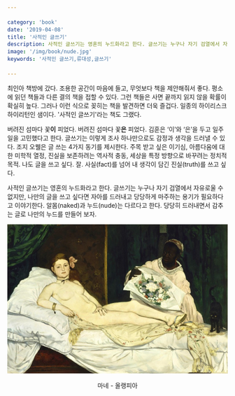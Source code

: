 ```yaml
---

category: 'book'
date: '2019-04-08'
title: '사적인 글쓰기'
description: 사적인 글쓰기는 영혼의 누드화라고 한다. 글쓰기는 누구나 자기 검열에서 자유로울 수 없지만, 나만의 글을 쓰고 싶다면 자아를 드러내고 당당하게 마주하는 용기가 필요하다고 이야기한다. 알몸(naked)와 누드(nude)는 다르다고 한다. 당당히 드러내면서 감추는 것으로 알몸을 누드로 만들 수 있다.
image: '/img/book/nude.jpg'
keywords: '사적인 글쓰기,류대성,글쓰기'

---
```


최인아 책방에 갔다. 조용한 공간이 마음에 들고, 무엇보다 책을 제안해줘서 좋다. 평소에 읽던 책들과 다른 결의 책을 접할 수 있다. 그런 책들은 사면 끝까지 읽지 않을 확률이 확실히 높다. 그러나 이런 식으로 꽂히는 책을 발견하면 더욱 즐겁다. 일종의 하이리스크 하이리턴인 샘이다. '사적인 글쓰기'라는 책도 그랬다.

버려진 섬마다 꽃<b>이</b> 피었다. 버려진 섬마다 꽃<b>은</b> 피었다. 김훈은 ‘이’와 ‘은’을 두고 일주일을 고민했다고 한다. 글쓰기는 이렇게 조사 하나만으로도 감정과 생각을 드러낼 수 있다. 조지 오웰은 글 쓰는 4가지 동기를 제시한다. 주목 받고 싶은 이기심, 아름다움에 대한 미학적 열정, 진실을 보존하려는 역사적 충동, 세상을 특정 방향으로 바꾸려는 정치적 목적. 나도 글을 쓰고 싶다. 잘. 사실(fact)를 넘어 내 생각이 담긴 진실(truth)를 쓰고 싶다.

사적인 글쓰기는 영혼의 누드화라고 한다. 글쓰기는 누구나 자기 검열에서 자유로울 수 없지만, 나만의 글을 쓰고 싶다면 자아를 드러내고 당당하게 마주하는 용기가 필요하다고 이야기한다. 알몸(naked)과 누드(nude)는 다르다고 한다. 당당히 드러내면서 감추는 글로 나만의 누드를 만들어 보자.

![nude](/img/book/nude.jpg "nude")
<p style="text-align:center;">마네 - 올랭피아 </p>
